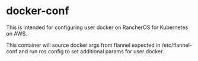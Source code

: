 # docker-conf

This is intended for configuring user docker on RancherOS for Kubernetes on AWS.

This container will source docker args from flannel expected in
/etc/flannel-conf and run ros config to set additional params for user docker.
